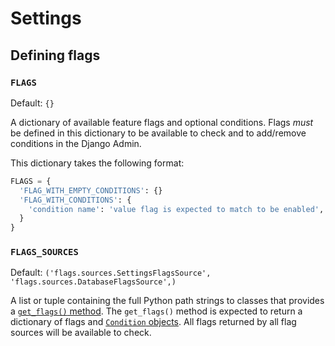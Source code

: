 # Settings

## Defining flags

### `FLAGS`

Default: `{}`

A dictionary of available feature flags and optional conditions. Flags *must* be defined in this dictionary to be available to check and to add/remove conditions in the Django Admin.

This dictionary takes the following format:

```python
FLAGS = {
  'FLAG_WITH_EMPTY_CONDITIONS': {}
  'FLAG_WITH_CONDITIONS': {
    'condition name': 'value flag is expected to match to be enabled',
  }
}
```

### `FLAGS_SOURCES`

Default: `('flags.sources.SettingsFlagsSource', 'flags.sources.DatabaseFlagsSource',)`

A list or tuple containing the full Python path strings to classes that provides a [`get_flags()` method](api/sources/#flag-sources). The `get_flags()` method is expected to return a dictionary of flags and [`Condition` objects](api/sources/#conditioncondition-value-sourcenone-objnone). All flags returned by all flag sources will be available to check.
